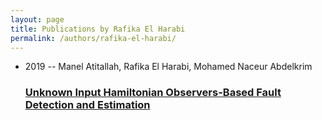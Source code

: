 ```yaml
---
layout: page
title: Publications by Rafika El Harabi
permalink: /authors/rafika-el-harabi/
---
```


<ul class="post-list">
<li><span class='post-meta'>2019 -- Manel Atitallah, Rafika El Harabi, Mohamed Naceur Abdelkrim</span><h3><a class='post-link' href='../../unknown-input-hamiltonian-observers-based-fault-detection-and-estimation'>Unknown Input Hamiltonian Observers-Based Fault Detection and Estimation</a></h3></li>

</ul>
